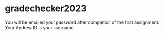 # gradechecker2023
 
You will be emailed your password after completion of the first assignment. Your Andrew ID is your username.
